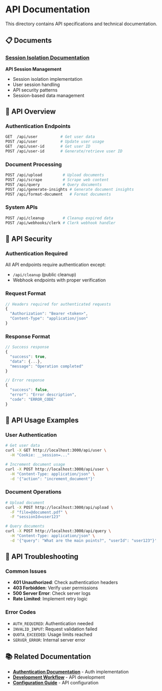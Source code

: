 # API Documentation

This directory contains API specifications and technical documentation.

## 📋 Documents

### [Session Isolation Documentation](./SESSION_ISOLATION_DOCS.md)
**API Session Management**
- Session isolation implementation
- User session handling
- API security patterns
- Session-based data management

## 🚀 API Overview

### Authentication Endpoints
```bash
GET  /api/user          # Get user data
POST /api/user          # Update user usage
GET  /api/user-id       # Get user ID
POST /api/user-id       # Generate/retrieve user ID
```

### Document Processing
```bash
POST /api/upload         # Upload documents
POST /api/scrape         # Scrape web content
POST /api/query          # Query documents
POST /api/generate-insights # Generate document insights
POST /api/format-document   # Format documents
```

### System APIs
```bash
POST /api/cleanup        # Cleanup expired data
POST /api/webhooks/clerk # Clerk webhook handler
```

## 🔐 API Security

### Authentication Required
All API endpoints require authentication except:
- `/api/cleanup` (public cleanup)
- Webhook endpoints with proper verification

### Request Format
```typescript
// Headers required for authenticated requests
{
  "Authorization": "Bearer <token>",
  "Content-Type": "application/json"
}
```

### Response Format
```typescript
// Success response
{
  "success": true,
  "data": {...},
  "message": "Operation completed"
}

// Error response  
{
  "success": false,
  "error": "Error description",
  "code": "ERROR_CODE"
}
```

## 🔧 API Usage Examples

### User Authentication
```bash
# Get user data
curl -X GET http://localhost:3000/api/user \
  -H "Cookie: __session=..."

# Increment document usage
curl -X POST http://localhost:3000/api/user \
  -H "Content-Type: application/json" \
  -d '{"action": "increment_document"}'
```

### Document Operations
```bash
# Upload document
curl -X POST http://localhost:3000/api/upload \
  -F "file=@document.pdf" \
  -F "sessionId=user123"

# Query documents
curl -X POST http://localhost:3000/api/query \
  -H "Content-Type: application/json" \
  -d '{"query": "What are the main points?", "userId": "user123"}'
```

## 🐛 API Troubleshooting

### Common Issues
- **401 Unauthorized**: Check authentication headers
- **403 Forbidden**: Verify user permissions
- **500 Server Error**: Check server logs
- **Rate Limited**: Implement retry logic

### Error Codes
- `AUTH_REQUIRED`: Authentication needed
- `INVALID_INPUT`: Request validation failed
- `QUOTA_EXCEEDED`: Usage limits reached
- `SERVER_ERROR`: Internal server error

## 📚 Related Documentation

- **[Authentication Documentation](../authentication/AUTHENTICATION_DOCUMENTATION.md)** - Auth implementation
- **[Development Workflow](../development/DEV_WORKFLOW.md)** - API development
- **[Configuration Guide](../configuration/)** - API configuration